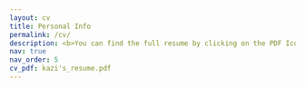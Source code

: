 ```yaml
---
layout: cv
title: Personal Info
permalink: /cv/
description: <b>You can find the full resume by clicking on the PDF Icon on the top right corner</b>
nav: true
nav_order: 5
cv_pdf: kazi's_resume.pdf
---
```

